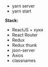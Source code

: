- yarn server
- yarn start

**Stack:**

- ReactJS + хуки
- React Router
- Redux
- Redux thunk
- json-server
- Axios
- classnames

